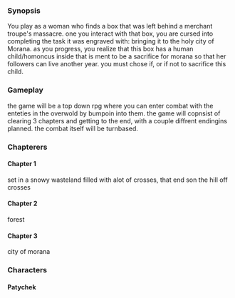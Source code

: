 ### Synopsis
You play as a woman who finds a box that was left behind a merchant troupe's massacre. one you interact with that box, you are cursed into completing the task it was engraved with: bringing it to the holy city of Morana. as you progress, you realize that this box has a human child/homoncus inside that is ment to be a sacrifice for morana so that her followers can live another year. you must chose if, or if not to sacrifice this child.

### Gameplay
the game will be a top down rpg where you can enter combat with the enteties in the overwold by bumpoin into them. the game will copnsist of clearing 3 chapters and getting to the end, with a couple diffrent endingins planned. the combat itself will be turnbased.





### Chapterers
#### Chapter 1
set in a snowy wasteland filled with alot of crosses, that end son the hill off crosses
#### Chapter 2
forest


#### Chapter 3
city of morana



### Characters
#### Patychek
